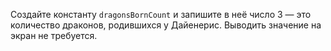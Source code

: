 
Создайте константу `dragonsBornCount` и запишите в неё число 3 — это количество драконов, родившихся у Дайенерис. Выводить значение на экран не требуется.
